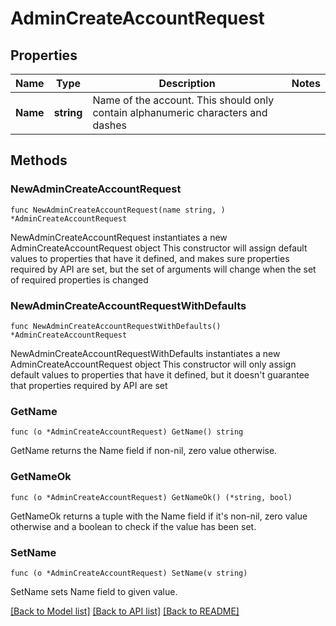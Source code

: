 # AdminCreateAccountRequest

## Properties

Name | Type | Description | Notes
------------ | ------------- | ------------- | -------------
**Name** | **string** | Name of the account. This should only contain alphanumeric characters and dashes | 

## Methods

### NewAdminCreateAccountRequest

`func NewAdminCreateAccountRequest(name string, ) *AdminCreateAccountRequest`

NewAdminCreateAccountRequest instantiates a new AdminCreateAccountRequest object
This constructor will assign default values to properties that have it defined,
and makes sure properties required by API are set, but the set of arguments
will change when the set of required properties is changed

### NewAdminCreateAccountRequestWithDefaults

`func NewAdminCreateAccountRequestWithDefaults() *AdminCreateAccountRequest`

NewAdminCreateAccountRequestWithDefaults instantiates a new AdminCreateAccountRequest object
This constructor will only assign default values to properties that have it defined,
but it doesn't guarantee that properties required by API are set

### GetName

`func (o *AdminCreateAccountRequest) GetName() string`

GetName returns the Name field if non-nil, zero value otherwise.

### GetNameOk

`func (o *AdminCreateAccountRequest) GetNameOk() (*string, bool)`

GetNameOk returns a tuple with the Name field if it's non-nil, zero value otherwise
and a boolean to check if the value has been set.

### SetName

`func (o *AdminCreateAccountRequest) SetName(v string)`

SetName sets Name field to given value.



[[Back to Model list]](../README.md#documentation-for-models) [[Back to API list]](../README.md#documentation-for-api-endpoints) [[Back to README]](../README.md)


